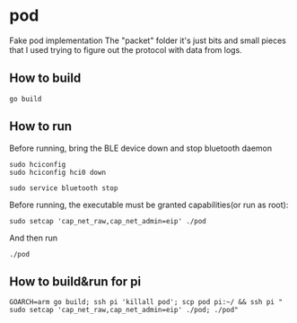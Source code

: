 # pod

Fake pod implementation
The "packet" folder it's just bits and small pieces that I used trying to figure out the protocol with data from logs.

## How to build

```
go build
```

## How to run

Before running, bring the BLE device down and stop bluetooth daemon
```
sudo hciconfig
sudo hciconfig hci0 down

sudo service bluetooth stop
```

Before running, the executable must be granted capabilities(or run as root):
```
sudo setcap 'cap_net_raw,cap_net_admin=eip' ./pod
```
And then run

```
./pod
```

## How to build&run for pi

```
GOARCH=arm go build; ssh pi 'killall pod'; scp pod pi:~/ && ssh pi " sudo setcap 'cap_net_raw,cap_net_admin=eip' ./pod; ./pod"
```
